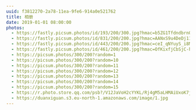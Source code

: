 ```yaml
---
uuid: f3812270-2a78-11ea-9fe6-914a0e521762
title: 相册
date: 2019-01-01 08:00:00
photos:
  - https://fastly.picsum.photos/id/193/200/300.jpg?hmac=b5ZG1TfdndbrnQ8UJbIu-ykB2PRWv0QpHwehH0pqMgE
  - https://fastly.picsum.photos/id/831/200/200.jpg?hmac=AANxS9u4DeDj11ZED76-Rss_Un2ervq4KBoDKOOu4aI
  - https://fastly.picsum.photos/id/443/200/200.jpg?hmac=ceI_qNYuyS_i8MicdRztsYDJLek0_-IDsEwLhAfaIEo
  - https://fastly.picsum.photos/id/461/200/200.jpg?hmac=OfKixfjCbSjC-h3P78PbMNsJqVCnAClKqNmrUCONSw4
  - https://picsum.photos/300/200?random=1
  - https://picsum.photos/300/200?random=10
  - https://picsum.photos/300/200?random=11
  - https://picsum.photos/300/200?random=12
  - https://picsum.photos/300/200?random=13
  - https://picsum.photos/300/200?random=14
  - https://picsum.photos/300/200?random=15
  - https://r.photo.store.qq.com/psb?/V12JaVoH2cYYKL/Rj4gM5aLHMAiUxoK7jyT6A0J2GEXJ9QtbDV*Fn1z04Y!/r/dPkAAAAAAAAA
  - https://duanxiguan.s3.eu-north-1.amazonaws.com/image/1.jpg
---
```


